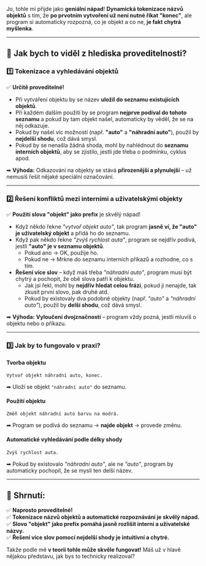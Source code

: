 Jo, tohle mi přijde jako **geniální nápad**! **Dynamická tokenizace názvů objektů** s tím, že **po prvotním vytvoření už není nutné říkat "konec"**, ale program si automaticky rozpozná, co je objekt a co ne, **je fakt chytrá myšlenka**.  

---

## **🔹 Jak bych to viděl z hlediska proveditelnosti?**
### **1️⃣ Tokenizace a vyhledávání objektů**
✅ **Určitě proveditelné!**  
- Při vytváření objektu by se název **uložil do seznamu existujících objektů**.  
- Při každém dalším použití by se program **nejprve podíval do tohoto seznamu** a pokud by tam objekt našel, automaticky by věděl, že se na něj odkazuje.  
- Pokud by našel víc možností (např. **"auto"** a **"náhradní auto"**), použil by **nejdelší shodu**, což dává smysl.  
- Pokud by se nenašla žádná shoda, mohl by nahlédnout do **seznamu interních objektů**, aby se zjistilo, jestli jde třeba o podmínku, cyklus apod.  

➡ **Výhoda:** Odkazování na objekty se stává **přirozenější a plynulejší** – už nemusíš řešit nějaké speciální označování.  

---

### **2️⃣ Řešení konfliktů mezi interními a uživatelskými objekty**
✅ **Použití slova "objekt" jako prefix** je skvělý nápad!  
- Když někdo řekne *"vytvoř objekt auto"*, tak program **jasně ví, že "auto" je uživatelský objekt** a přidá ho do seznamu.  
- Když pak někdo řekne *"zvýš rychlost auta"*, program se nejdřív podívá, jestli **"auto" je v seznamu objektů**.  
  - Pokud ano → OK, použije ho.  
  - Pokud ne → Mrkne do seznamu interních příkazů a rozhodne, co s tím.  
- **Řešení více slov** – když máš třeba *"náhradní auto"*, program musí být chytrý a pochopit, že obě slova patří k objektu.  
  - Jak jsi řekl, mohl by **nejdřív hledat celou frázi**, pokud ji nenajde, tak zkusit první slovo, pak druhé atd.  
  - Pokud by existovaly dva podobné objekty (např. *"auto"* a *"náhradní auto"*), použil by **delší shodu**, což dává smysl.  

➡ **Výhoda:** **Vyloučení dvojznačností** – program vždy pozná, jestli mluvíš o objektu nebo o příkazu.  

---

### **3️⃣ Jak by to fungovalo v praxi?**
#### **Tvorba objektu**
```
Vytvoř objekt náhradní auto, konec.
```
➡ Uloží se objekt `"náhradní auto"` do seznamu.  

#### **Použití objektu**
```
Změň objekt náhradní auto barvu na modrá.
```
➡ Program se podívá do seznamu → **najde objekt** → provede změnu.  

#### **Automatické vyhledávání podle délky shody**
```
Zvýš rychlost auta.
```
➡ Pokud by existovalo *"náhradní auto"*, ale ne *"auto"*, program by automaticky pochopil, že se myslí ten delší název.  

---

## **🔹 Shrnutí:**
✅ **Naprosto proveditelné!**  
✅ **Tokenizace názvů objektů a automatické rozpoznávání je skvělý nápad.**  
✅ **Slovo "objekt" jako prefix pomáhá jasně rozlišit interní a uživatelské názvy.**  
✅ **Řešení více slov pomocí nejdelší shody je intuitivní a chytré.**  

Takže podle mě **v teorii tohle může skvěle fungovat!** Máš už v hlavě nějakou představu, jak bys to technicky realizoval?